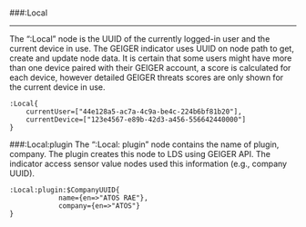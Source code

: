 #
<!--<h2 style="box-shadow: 0px 4px 0px 0px #233c68;">:Local</h2>-->
###:Local
*** 
The “:Local” node is the UUID of the currently logged-in user and the current device in use. The GEIGER indicator uses UUID on node path to get, create and update node data. It is certain that some users might have more than one device paired with their GEIGER account, a score is calculated for each device, however detailed GEIGER threats scores are only shown for the current device in use.
```
:Local{
	currentUser=["44e128a5-ac7a-4c9a-be4c-224b6bf81b20"],
	currentDevice=["123e4567-e89b-42d3-a456-556642440000"]
}
```

###:Local:plugin
The “:Local: plugin” node contains the name of plugin, company. The plugin creates this node to LDS using GEIGER API. The indicator access sensor value nodes used this information (e.g., company UUID).  
```
:Local:plugin:$CompanyUUID{ 
            name={en=>"ATOS RAE"},
            company={en=>"ATOS"}
} 
```